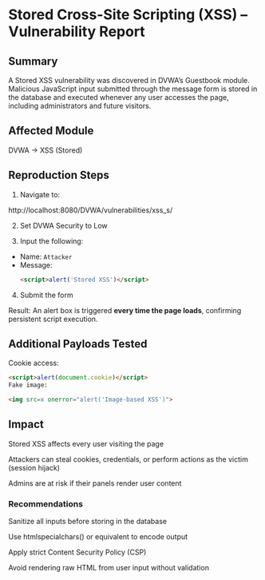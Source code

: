 # Stored Cross-Site Scripting (XSS) – Vulnerability Report

## Summary

A Stored XSS vulnerability was discovered in DVWA’s Guestbook module. Malicious JavaScript input submitted through the message form is stored in the database and executed whenever any user accesses the page, including administrators and future visitors.

## Affected Module

DVWA → XSS (Stored)

## Reproduction Steps

1. Navigate to:

http://localhost:8080/DVWA/vulnerabilities/xss_s/

2. Set DVWA Security to Low

3. Input the following:

- Name: `Attacker`
- Message:
  ```html
  <script>alert('Stored XSS')</script>
  ```
4. Submit the form

Result: An alert box is triggered **every time the page loads**, confirming persistent script execution.

## Additional Payloads Tested

Cookie access:

```html
<script>alert(document.cookie)</script>
Fake image:

<img src=x onerror="alert('Image-based XSS')">
```
## Impact

Stored XSS affects every user visiting the page

Attackers can steal cookies, credentials, or perform actions as the victim (session hijack)

Admins are at risk if their panels render user content

### Recommendations
Sanitize all inputs before storing in the database

Use htmlspecialchars() or equivalent to encode output

Apply strict Content Security Policy (CSP)

Avoid rendering raw HTML from user input without validation
